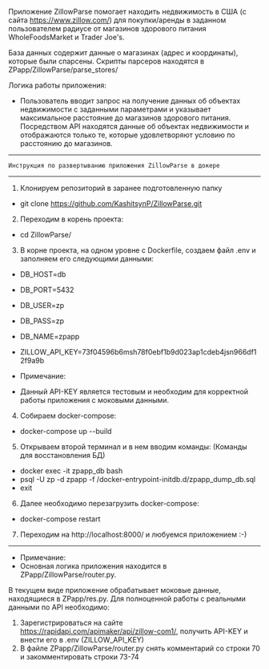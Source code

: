 Приложение ZillowParse помогает находить недвижимость в США (с сайта https://www.zillow.com/) для покупки/аренды в заданном пользователем радиусе от магазинов здорового питания WholeFoodsMarket и Trader Joe's.

База данных содержит данные о магазинах (адрес и координаты), которые были спарсены. 
Скрипты парсеров находятся в ZPapp/ZillowParse/parse_stores/

Логика работы приложения:
* Пользователь вводит запрос на получение данных об объектах недвижимости с заданными параметрами и указывает максимальное расстояние до магазинов здорового питания. Посредством API находятся данные об объектах недвижимости и отображаются только те, которые удовлетворяют условию по расстоянию до магазинов.

******************************************************************
    Инструкция по развертыванию приложения ZillowParse в докере  
******************************************************************

1. Клонируем репозиторий в заранее подготовленную папку
* git clone https://github.com/KashitsynP/ZillowParse.git

2. Переходим в корень проекта:
* cd ZillowParse/

3. В корне проекта, на одном уровне с Dockerfile, создаем файл .env и заполняем его следующими данными:
* DB_HOST=db
* DB_PORT=5432
* DB_USER=zp
* DB_PASS=zp
* DB_NAME=zpapp
* ZILLOW_API_KEY=73f04596b6msh78f0ebf1b9d023ap1cdeb4jsn966df12f9a9b

* Примечание:
* Данный API-KEY является тестовым и необходим для корректной работы приложения с моковыми данными. 

4. Собираем docker-compose:
* docker-compose up --build

5. Открываем второй терминал и в нем вводим команды:
   (Команды для восстановления БД)
* docker exec -it zpapp_db bash
* psql -U zp -d zpapp -f /docker-entrypoint-initdb.d/zpapp_dump_db.sql
* exit

6. Далее необходимо перезагрузить docker-compose:
* docker-compose restart

7. Переходим на http://localhost:8000/ и любуемся приложением :-)

*******************************************************************
* Примечание:
* Основная логика приложения находится в ZPapp/ZillowParse/router.py.

В текущем виде приложение обрабатывает моковые данные, находящиеся в ZPapp/res.py. Для полноценной работы с реальными данными по API необходимо:
1. Зарегистрироваться на сайте https://rapidapi.com/apimaker/api/zillow-com1/, получить API-KEY и внести его в .env (ZILLOW_API_KEY)
2. В файле ZPapp/ZillowParse/router.py снять комментарий со строки 70 и закомментировать строки 73-74
